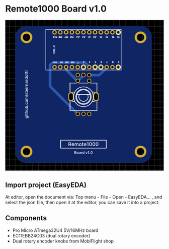 # Remote1000 Board v1.0

![Remote1000](Images/Remote1000_PCB.png)

## Import project (EasyEDA)

At editor, open the document via: Top menu - File - Open - EasyEDA... , and select the json file, then open it at the editor, you can save it into a project.

## Components 

- Pro Micro ATmega32U4 5V/16MHz board
- EC11EBB24C03 (dual rotary encoder)
- Dual rotary encoder knobs from MobiFlight shop
